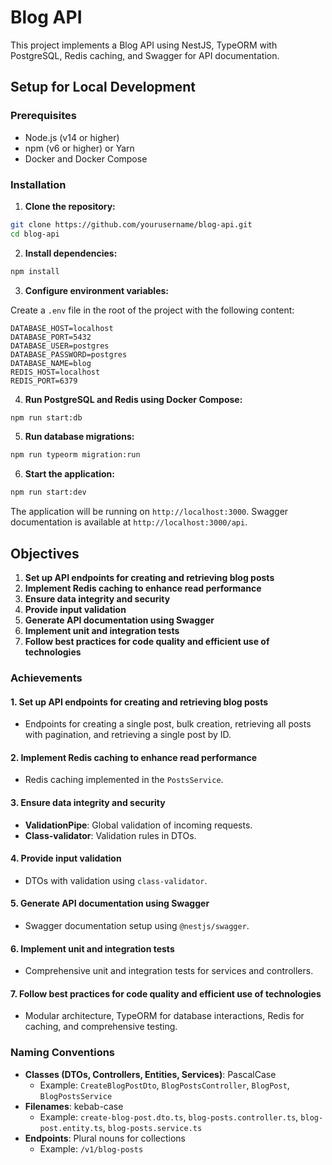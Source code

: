 # Blog API

This project implements a Blog API using NestJS, TypeORM with PostgreSQL, Redis caching, and Swagger for API documentation.

## Setup for Local Development

### Prerequisites

- Node.js (v14 or higher)
- npm (v6 or higher) or Yarn
- Docker and Docker Compose

### Installation

1. **Clone the repository:**

```sh
git clone https://github.com/yourusername/blog-api.git
cd blog-api
```

2. **Install dependencies:**

```sh
npm install
```

3. **Configure environment variables:**

Create a `.env` file in the root of the project with the following content:

```env
DATABASE_HOST=localhost
DATABASE_PORT=5432
DATABASE_USER=postgres
DATABASE_PASSWORD=postgres
DATABASE_NAME=blog
REDIS_HOST=localhost
REDIS_PORT=6379
```

4. **Run PostgreSQL and Redis using Docker Compose:**

```sh
npm run start:db
```

5. **Run database migrations:**

```sh
npm run typeorm migration:run
```

6. **Start the application:**

```sh
npm run start:dev
```

The application will be running on `http://localhost:3000`. Swagger documentation is available at `http://localhost:3000/api`.

## Objectives

1. **Set up API endpoints for creating and retrieving blog posts**
2. **Implement Redis caching to enhance read performance**
3. **Ensure data integrity and security**
4. **Provide input validation**
5. **Generate API documentation using Swagger**
6. **Implement unit and integration tests**
7. **Follow best practices for code quality and efficient use of technologies**

### Achievements

#### 1. Set up API endpoints for creating and retrieving blog posts

- Endpoints for creating a single post, bulk creation, retrieving all posts with pagination, and retrieving a single post by ID.

#### 2. Implement Redis caching to enhance read performance

- Redis caching implemented in the `PostsService`.

#### 3. Ensure data integrity and security

- **ValidationPipe**: Global validation of incoming requests.
- **Class-validator**: Validation rules in DTOs.

#### 4. Provide input validation

- DTOs with validation using `class-validator`.

#### 5. Generate API documentation using Swagger

- Swagger documentation setup using `@nestjs/swagger`.

#### 6. Implement unit and integration tests

- Comprehensive unit and integration tests for services and controllers.

#### 7. Follow best practices for code quality and efficient use of technologies

- Modular architecture, TypeORM for database interactions, Redis for caching, and comprehensive testing.

### Naming Conventions

- **Classes (DTOs, Controllers, Entities, Services)**: PascalCase
  - Example: `CreateBlogPostDto`, `BlogPostsController`, `BlogPost`, `BlogPostsService`
- **Filenames**: kebab-case
  - Example: `create-blog-post.dto.ts`, `blog-posts.controller.ts`, `blog-post.entity.ts`, `blog-posts.service.ts`
- **Endpoints**: Plural nouns for collections
  - Example: `/v1/blog-posts`
